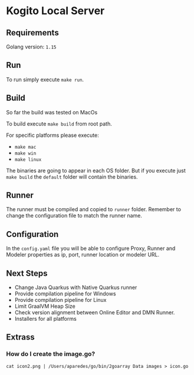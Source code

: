 # Kogito Local Server

## Requirements

Golang version: `1.15`

## Run

To run simply execute `make run`.

## Build

So far the build was tested on MacOs

To build execute `make build` from root path.

For specific platforms please execute:

- `make mac`
- `make win`
- `make linux`

The binaries are going to appear in each OS folder. But if you execute just `make build` the `default` folder will contain the binaries.

## Runner

The runner must be compiled and copied to `runner` folder. Remember to change the configuration file to match the runner name.

## Configuration

In the `config.yaml` file you will be able to configure Proxy, Runner and Modeler properties as ip, port, runner location or modeler URL.

## Next Steps

- Change Java Quarkus with Native Quarkus runner
- Provide compilation pipeline for Windows
- Provide compilation pipeline for Linux
- Limit GraalVM Heap Size
- Check version alignment between Online Editor and DMN Runner.
- Installers for all platforms

## Extrass

### How do I create the image.go?

`cat icon2.png | /Users/aparedes/go/bin/2goarray Data images > icon.go`
